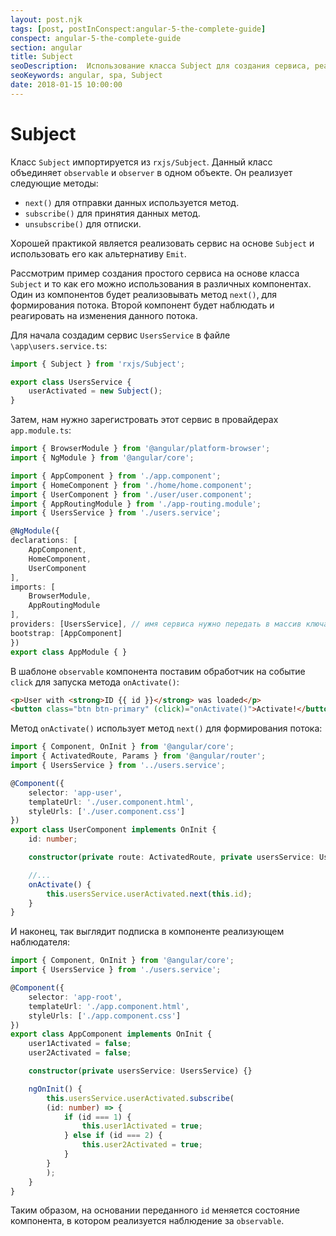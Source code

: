 ```yaml
---
layout: post.njk
tags: [post, postInConspect:angular-5-the-complete-guide]
conspect: angular-5-the-complete-guide
section: angular
title: Subject
seoDescription:  Использование класса Subject для создания сервиса, реализующего observable и observer в Angular5.
seoKeywords: angular, spa, Subject
date: 2018-01-15 10:00:00
---
```

# Subject

Класс `Subject` импортируется из `rxjs/Subject`. Данный класс объединяет `observable` и `observer` в одном объекте. Он реализует следующие методы:

+ `next()` для отправки данных используется метод.
+ `subscribe()` для принятия данных метод.
+ `unsubscribe()` для отписки.

Хорошей практикой является реализовать сервис на основе `Subject` и использовать его как альтернативу `Emit`.

Рассмотрим пример создания простого сервиса на основе класса `Subject` и то как его можно использования в различных компонентах. Один из компонентов будет реализовывать метод `next()`, для формирования потока. Второй компонент будет наблюдать и реагировать на изменения данного потока.

Для начала создадим сервис `UsersService` в файле `\app\users.service.ts`:

```typescript
import { Subject } from 'rxjs/Subject';

export class UsersService {
    userActivated = new Subject();
}
```

Затем, нам нужно зарегистровать этот сервис в провайдерах `app.module.ts`:

```typescript
import { BrowserModule } from '@angular/platform-browser';
import { NgModule } from '@angular/core';

import { AppComponent } from './app.component';
import { HomeComponent } from './home/home.component';
import { UserComponent } from './user/user.component';
import { AppRoutingModule } from './app-routing.module';
import { UsersService } from './users.service';

@NgModule({
declarations: [
    AppComponent,
    HomeComponent,
    UserComponent
],
imports: [
    BrowserModule,
    AppRoutingModule
],
providers: [UsersService], // имя сервиса нужно передать в массив ключа providers 
bootstrap: [AppComponent]
})
export class AppModule { }
```

В шаблоне `observable` компонента поставим обработчик на событие `click` для запуска метода `onActivate()`:

```html
<p>User with <strong>ID {{ id }}</strong> was loaded</p>
<button class="btn btn-primary" (click)="onActivate()">Activate!</button>
```

Метод `onActivate()` использует метод `next()` для формирования потока:

```typescript
import { Component, OnInit } from '@angular/core';
import { ActivatedRoute, Params } from '@angular/router';
import { UsersService } from '../users.service';

@Component({
    selector: 'app-user',
    templateUrl: './user.component.html',
    styleUrls: ['./user.component.css']
})
export class UserComponent implements OnInit {
    id: number;

    constructor(private route: ActivatedRoute, private usersService: UsersService) { }

    //...
    onActivate() {
        this.usersService.userActivated.next(this.id);
    }
}
```

И наконец, так выглядит подписка в компоненте реализующем наблюдателя:

```typescript
import { Component, OnInit } from '@angular/core';
import { UsersService } from './users.service';

@Component({
    selector: 'app-root',
    templateUrl: './app.component.html',
    styleUrls: ['./app.component.css']
})
export class AppComponent implements OnInit {
    user1Activated = false;
    user2Activated = false;

    constructor(private usersService: UsersService) {}

    ngOnInit() {
        this.usersService.userActivated.subscribe(
        (id: number) => {
            if (id === 1) {
                this.user1Activated = true;
            } else if (id === 2) {
                this.user2Activated = true;
            }
        }
        );
    }
}
```

Таким образом, на основании переданного `id` меняется состояние компонента, в котором реализуется наблюдение за `observable`.